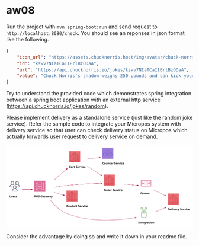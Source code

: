 # aw08

Run the project with `mvn spring-boot:run` and send request to `http://localhost:8080/check`. You should see an reponses in json format like the following.

```json
{
    "icon_url": "https://assets.chucknorris.host/img/avatar/chuck-norris.png",
    "id": "kswv7NIaTCaIIErlBzODaA",
    "url": "https://api.chucknorris.io/jokes/kswv7NIaTCaIIErlBzODaA",
    "value": "Chuck Norris's shadow weighs 250 pounds and can kick your ass ."
}
```

Try to understand the provided code which demonstrates spring integration between a spring boot application with an external http service (https://api.chucknorris.io/jokes/random).

Please implement delivery as a standalone service (just like the random joke service). Refer the sample code to integrate your Micropos system with delivery service so that user can check delivery status on Micropos which actually forwards user request to delivery service on demand.

![](Micropos.svg)

Consider the advantage by doing so and write it down in your readme file.